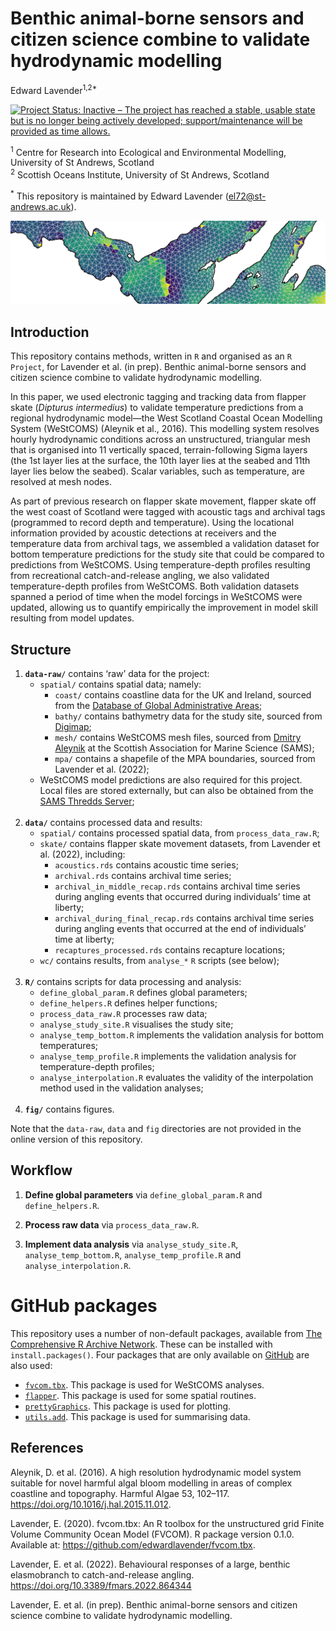 Benthic animal-borne sensors and citizen science combine to validate
hydrodynamic modelling
================
Edward Lavender<sup>1,2\*</sup>

[![Project Status: Inactive – The project has reached a stable, usable
state but is no longer being actively developed; support/maintenance
will be provided as time
allows.](https://www.repostatus.org/badges/latest/inactive.svg)](https://www.repostatus.org/#inactive)

<sup>1</sup> Centre for Research into Ecological and Environmental
Modelling, University of St Andrews, Scotland  
<sup>2</sup> Scottish Oceans Institute, University of St Andrews,
Scotland

<sup>\*</sup> This repository is maintained by Edward Lavender
(<el72@st-andrews.ac.uk>).

<img src="banner_img.png"/>

## Introduction

This repository contains methods, written in `R` and organised as an `R
Project`, for Lavender et al. (in prep). Benthic animal-borne sensors
and citizen science combine to validate hydrodynamic modelling.

In this paper, we used electronic tagging and tracking data from flapper
skate (*Dipturus intermedius*) to validate temperature predictions from
a regional hydrodynamic model—the West Scotland Coastal Ocean Modelling
System (WeStCOMS) (Aleynik et al., 2016). This modelling system resolves
hourly hydrodynamic conditions across an unstructured, triangular mesh
that is organised into 11 vertically spaced, terrain-following Sigma
layers (the 1st layer lies at the surface, the 10th layer lies at the
seabed and 11th layer lies below the seabed). Scalar variables, such as
temperature, are resolved at mesh nodes.

As part of previous research on flapper skate movement, flapper skate
off the west coast of Scotland were tagged with acoustic tags and
archival tags (programmed to record depth and temperature). Using the
locational information provided by acoustic detections at receivers and
the temperature data from archival tags, we assembled a validation
dataset for bottom temperature predictions for the study site that could
be compared to predictions from WeStCOMS. Using temperature-depth
profiles resulting from recreational catch-and-release angling, we also
validated temperature-depth profiles from WeStCOMS. Both validation
datasets spanned a period of time when the model forcings in WeStCOMS
were updated, allowing us to quantify empirically the improvement in
model skill resulting from model updates.

## Structure

1.  **`data-raw/`** contains ‘raw’ data for the project:
      - `spatial/` contains spatial data; namely:
          - `coast/` contains coastline data for the UK and Ireland,
            sourced from the [Database of Global Administrative
            Areas](https://gadm.org);
          - `bathy/` contains bathymetry data for the study site,
            sourced from [Digimap](https://digimap.edina.ac.uk);
          - `mesh/` contains WeStCOMS mesh files, sourced from [Dmitry
            Aleynik](https://www.sams.ac.uk/people/researchers/aleynik-dr-dmitry/)
            at the Scottish Association for Marine Science (SAMS);
          - `mpa/` contains a shapefile of the MPA boundaries, sourced
            from Lavender et al. (2022);
      - WeStCOMS model predictions are also required for this project.
        Local files are stored externally, but can also be obtained from
        the [SAMS Thredds
        Server](https://www.sams.ac.uk/facilities/thredds/); <br/><br/>
2.  **`data/`** contains processed data and results:
      - `spatial/` contains processed spatial data, from
        `process_data_raw.R`;
      - `skate/` contains flapper skate movement datasets, from Lavender
        et al. (2022), including:
          - `acoustics.rds` contains acoustic time series;
          - `archival.rds` contains archival time series;
          - `archival_in_middle_recap.rds` contains archival time series
            during angling events that occurred during individuals’ time
            at liberty;
          - `archival_during_final_recap.rds` contains archival time
            series during angling events that occurred at the end of
            individuals’ time at liberty;  
          - `recaptures_processed.rds` contains recapture locations;
      - `wc/` contains results, from `analyse_*` `R` scripts (see
        below); <br/><br/>
3.  **`R/`** contains scripts for data processing and analysis:
      - `define_global_param.R` defines global parameters;
      - `define_helpers.R` defines helper functions;
      - `process_data_raw.R` processes raw data;
      - `analyse_study_site.R` visualises the study site;
      - `analyse_temp_bottom.R` implements the validation analysis for
        bottom temperatures;
      - `analyse_temp_profile.R` implements the validation analysis for
        temperature-depth profiles;
      - `analyse_interpolation.R` evaluates the validity of the
        interpolation method used in the validation analyses;<br/><br/>
4.  **`fig/`** contains figures.

Note that the `data-raw`, `data` and `fig` directories are not provided
in the online version of this repository.

## Workflow

1.  **Define global parameters** via `define_global_param.R` and
    `define_helpers.R`.

2.  **Process raw data** via `process_data_raw.R`.

3.  **Implement data analysis** via `analyse_study_site.R`,
    `analyse_temp_bottom.R`, `analyse_temp_profile.R` and
    `analyse_interpolation.R`.

# GitHub packages

This repository uses a number of non-default packages, available from
[The Comprehensive R Archive Network](https://cran.r-project.org). These
can be installed with `install.packages()`. Four packages that are only
available on [GitHub](https://github.com/) are also used:

  - [`fvcom.tbx`](https://github.com/edwardlavender/fvcom.tbx). This
    package is used for WeStCOMS analyses.
  - [`flapper`](https://github.com/edwardlavender/flapper). This package
    is used for some spatial routines.
  - [`prettyGraphics`](https://github.com/edwardlavender/prettyGraphics).
    This package is used for plotting.
  - [`utils.add`](https://github.com/edwardlavender/utils.add). This
    package is used for summarising data.

## References

Aleynik, D. et al. (2016). A high resolution hydrodynamic model system
suitable for novel harmful algal bloom modelling in areas of complex
coastline and topography. Harmful Algae 53, 102–117.
<https://doi.org/10.1016/j.hal.2015.11.012>.

Lavender, E. (2020). fvcom.tbx: An R toolbox for the unstructured grid
Finite Volume Community Ocean Model (FVCOM). R package version 0.1.0.
Available at: <https://github.com/edwardlavender/fvcom.tbx>.

Lavender, E. et al. (2022). Behavioural responses of a large, benthic
elasmobranch to catch-and-release angling.
<https://doi.org/10.3389/fmars.2022.864344>

Lavender, E. et al. (in prep). Benthic animal-borne sensors and citizen
science combine to validate hydrodynamic modelling.

